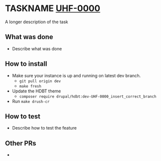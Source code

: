 # TASKNAME [UHF-0000](https://helsinkisolutionoffice.atlassian.net/browse/UHF-0000)
A longer description of the task

## What was done
* Describe what was done

## How to install
* Make sure your instance is up and running on latest dev branch.
    * `git pull origin dev`
    * `make fresh`
* Update the HDBT theme
    * `composer require drupal/hdbt:dev-UHF-0000_insert_correct_branch`
* Run `make drush-cr`

## How to test
* Describe how to test the feature

## Other PRs
* 
